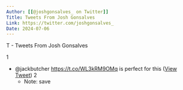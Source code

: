 ```yaml
---
Author: [[@joshgonsalves_ on Twitter]]
Title: Tweets From Josh Gonsalves
Link: https://twitter.com/joshgonsalves_
Date: 2024-07-06
---
```

T - Tweets From Josh Gonsalves

1
- @jackbutcher https://t.co/WL3kRM9OMq is perfect for this ([View Tweet](https://twitter.com/search?q=%40jackbutcher%20https%3A//t.co/WL3kRM9OMq%20is%20perfect%20for%20this%20%28from%3A%40joshgonsalves_%29))
2
    - Note: save
